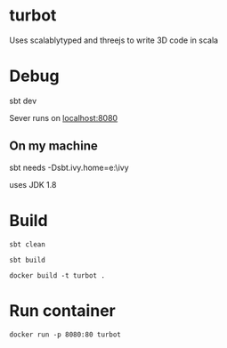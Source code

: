 # turbot

Uses scalablytyped and threejs to write 3D code in scala 

# Debug

sbt dev

Sever runs on [localhost:8080](localhost:8080)

## On my machine
sbt needs -Dsbt.ivy.home=e:\ivy

uses JDK 1.8


# Build
```
sbt clean

sbt build

docker build -t turbot .
```

# Run container
```
docker run -p 8080:80 turbot
```